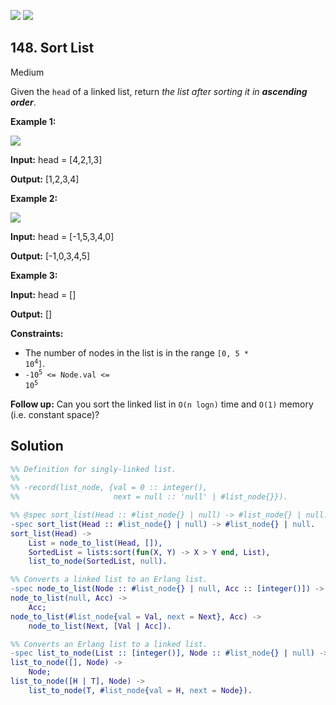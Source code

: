 [![](https://img.shields.io/github/stars/LeetCode-in-Erlang/LeetCode-in-Erlang?label=Stars&style=flat-square)](https://github.com/LeetCode-in-Erlang/LeetCode-in-Erlang)
[![](https://img.shields.io/github/forks/LeetCode-in-Erlang/LeetCode-in-Erlang?label=Fork%20me%20on%20GitHub%20&style=flat-square)](https://github.com/LeetCode-in-Erlang/LeetCode-in-Erlang/fork)

## 148\. Sort List

Medium

Given the `head` of a linked list, return _the list after sorting it in **ascending order**_.

**Example 1:**

![](https://assets.leetcode.com/uploads/2020/09/14/sort_list_1.jpg)

**Input:** head = [4,2,1,3]

**Output:** [1,2,3,4]

**Example 2:**

![](https://assets.leetcode.com/uploads/2020/09/14/sort_list_2.jpg)

**Input:** head = [-1,5,3,4,0]

**Output:** [-1,0,3,4,5]

**Example 3:**

**Input:** head = []

**Output:** []

**Constraints:**

*   The number of nodes in the list is in the range <code>[0, 5 * 10<sup>4</sup>]</code>.
*   <code>-10<sup>5</sup> <= Node.val <= 10<sup>5</sup></code>

**Follow up:** Can you sort the linked list in `O(n logn)` time and `O(1)` memory (i.e. constant space)?

## Solution

```erlang
%% Definition for singly-linked list.
%%
%% -record(list_node, {val = 0 :: integer(),
%%                     next = null :: 'null' | #list_node{}}).

%% @spec sort_list(Head :: #list_node{} | null) -> #list_node{} | null.
-spec sort_list(Head :: #list_node{} | null) -> #list_node{} | null.
sort_list(Head) ->
    List = node_to_list(Head, []),
    SortedList = lists:sort(fun(X, Y) -> X > Y end, List),
    list_to_node(SortedList, null).

%% Converts a linked list to an Erlang list.
-spec node_to_list(Node :: #list_node{} | null, Acc :: [integer()]) -> [integer()].
node_to_list(null, Acc) ->
    Acc;
node_to_list(#list_node{val = Val, next = Next}, Acc) ->
    node_to_list(Next, [Val | Acc]).

%% Converts an Erlang list to a linked list.
-spec list_to_node(List :: [integer()], Node :: #list_node{} | null) -> #list_node{} | null.
list_to_node([], Node) ->
    Node;
list_to_node([H | T], Node) ->
    list_to_node(T, #list_node{val = H, next = Node}).
```